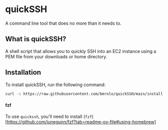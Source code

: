 # quickSSH
A command line tool that does no more than it needs to.

## What is quickSSH?
A shell script that allows you to quickly SSH into an EC2 instance using a PEM file from your downloads or home directory.

## Installation

To install quickSSH, run the following command:

```sh
curl -s https://raw.githubusercontent.com/bmrolo/quickSSH/main/install.sh | bash
```

#### fzf
To use `quickssh`, you'll need to install (`fzf`)[https://github.com/junegunn/fzf?tab=readme-ov-file#using-homebrew]
